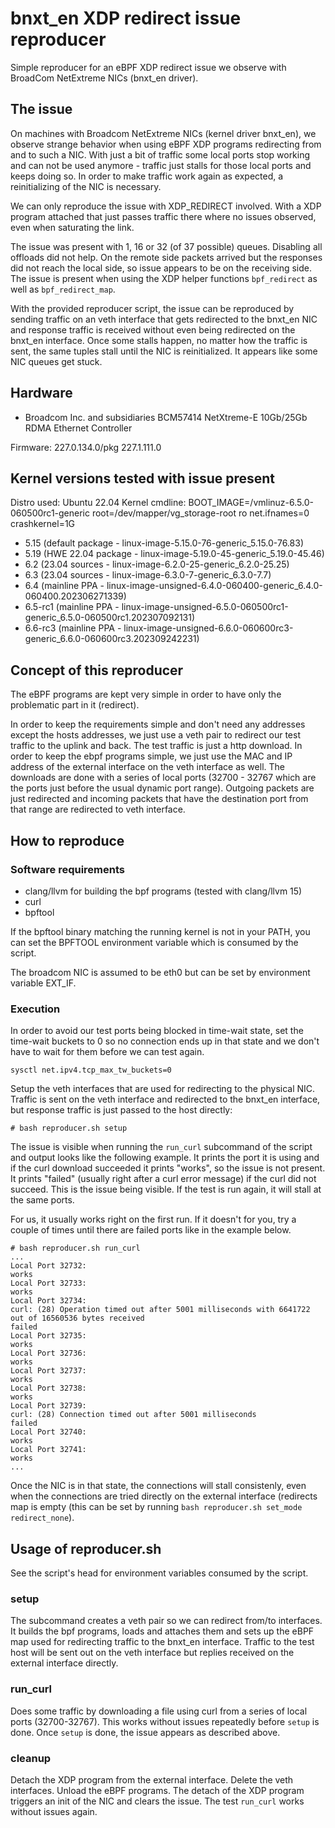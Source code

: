 # bnxt_en XDP redirect issue reproducer

Simple reproducer for an eBPF XDP redirect issue we observe with BroadCom 
NetExtreme NICs (bnxt_en driver).

## The issue

On machines with Broadcom NetExtreme NICs (kernel driver bnxt_en), we observe
strange behavior when using eBPF XDP programs redirecting from and to such a
NIC. With just a bit of traffic some local ports stop working and can not
be used anymore - traffic just stalls for those local ports and keeps doing so.
In order to make traffic work again as expected, a reinitializing of the NIC is 
necessary.

We can only reproduce the issue with XDP_REDIRECT involved. With a XDP program 
attached that just passes traffic there where no issues observed, even when
saturating the link.

The issue was present with 1, 16 or 32 (of 37 possible) queues. Disabling all
offloads did not help. On the remote side packets arrived but the responses did
not reach the local side, so issue appears to be on the receiving side. The
issue is present when using the XDP helper functions `bpf_redirect` as well as
`bpf_redirect_map`.

With the provided reproducer script, the issue can be reproduced by sending
traffic on an veth interface that gets redirected to the bnxt_en NIC and 
response traffic is received without even being redirected on the bnxt_en
interface. Once some stalls happen, no matter how the traffic is sent, the same
tuples stall until the NIC is reinitialized. It appears like some NIC queues
get stuck.

## Hardware

* Broadcom Inc. and subsidiaries BCM57414 NetXtreme-E 10Gb/25Gb RDMA Ethernet Controller

Firmware: 227.0.134.0/pkg 227.1.111.0

## Kernel versions tested with issue present

Distro used: Ubuntu 22.04
Kernel cmdline: BOOT_IMAGE=/vmlinuz-6.5.0-060500rc1-generic root=/dev/mapper/vg_storage-root ro net.ifnames=0 crashkernel=1G

* 5.15    (default package   - linux-image-5.15.0-76-generic_5.15.0-76.83)
* 5.19    (HWE 22.04 package - linux-image-5.19.0-45-generic_5.19.0-45.46)
* 6.2     (23.04 sources     - linux-image-6.2.0-25-generic_6.2.0-25.25)
* 6.3     (23.04 sources     - linux-image-6.3.0-7-generic_6.3.0-7.7)
* 6.4     (mainline PPA      - linux-image-unsigned-6.4.0-060400-generic_6.4.0-060400.202306271339)
* 6.5-rc1 (mainline PPA      - linux-image-unsigned-6.5.0-060500rc1-generic_6.5.0-060500rc1.202307092131)
* 6.6-rc3 (mainline PPA      - linux-image-unsigned-6.6.0-060600rc3-generic_6.6.0-060600rc3.202309242231)

## Concept of this reproducer

The eBPF programs are kept very simple in order to have only the problematic
part in it (redirect).

In order to keep the requirements simple and don't need any addresses except
the hosts addresses, we just use a veth pair to redirect our test traffic to the
uplink and back. The test traffic is just a http download. In order to 
keep the ebpf programs simple, we just use the MAC and IP address of the 
external interface on the veth interface as well. The downloads are done with a
series of local ports (32700 - 32767 which are the ports just before the usual
dynamic port range). Outgoing packets are just redirected and incoming packets
that have the destination port from that range are redirected to veth interface.

## How to reproduce

### Software requirements

* clang/llvm for building the bpf programs (tested with clang/llvm 15)
* curl
* bpftool

If the bpftool binary matching the running kernel is not in your PATH, you can
set the BPFTOOL environment variable which is consumed by the script.

The broadcom NIC is assumed to be eth0 but can be set by environment variable 
EXT_IF.

### Execution

In order to avoid our test ports being blocked in time-wait state, set
the time-wait buckets to 0 so no connection ends up in that state and we don't 
have to wait for them before we can test again.

```
sysctl net.ipv4.tcp_max_tw_buckets=0
```

Setup the veth interfaces that are used for redirecting to the physical NIC.
Traffic is sent on the veth interface and redirected to the bnxt_en interface,
but response traffic is just passed to the host directly:

```
# bash reproducer.sh setup
```

The issue is visible when running the `run_curl` subcommand of the script and
output looks like the following example. It prints the port it is using and if
the curl download succeeded it prints "works", so the issue is not present. It
prints "failed" (usually right after a curl error message) if the curl did not
succeed. This is the issue being visible. If the test is run again, it will
stall at the same ports.

For us, it usually works right on the first run. If it doesn't for you, try a
couple of times until there are failed ports like in the example below.

```
# bash reproducer.sh run_curl
...
Local Port 32732:
works
Local Port 32733:
works
Local Port 32734:
curl: (28) Operation timed out after 5001 milliseconds with 6641722 out of 16560536 bytes received
failed
Local Port 32735:
works
Local Port 32736:
works
Local Port 32737:
works
Local Port 32738:
works
Local Port 32739:
curl: (28) Connection timed out after 5001 milliseconds
failed
Local Port 32740:
works
Local Port 32741:
works
...
```

Once the NIC is in that state, the connections will stall consistenly, even when
the connections are tried directly on the external interface (redirects map is 
empty (this can be set by running `bash reproducer.sh set_mode redirect_none`).

## Usage of reproducer.sh

See the script's head for environment variables consumed by the script.

### setup

The subcommand creates a veth pair so we can redirect from/to interfaces. It 
builds the bpf programs, loads and attaches them and sets up the eBPF map used
for redirecting traffic to the bnxt_en interface. Traffic to the test host will
be sent out on the veth interface but replies received on the external interface
directly.

### run_curl

Does some traffic by downloading a file using curl from a series of local ports
(32700-32767). This works without issues repeatedly before `setup` is done. Once
`setup` is done, the issue appears as described above.

### cleanup

Detach the XDP program from the external interface. Delete the veth interfaces.
Unload the eBPF programs. The detach of the XDP program triggers an init of the
NIC and clears the issue. The test `run_curl` works without issues again.
